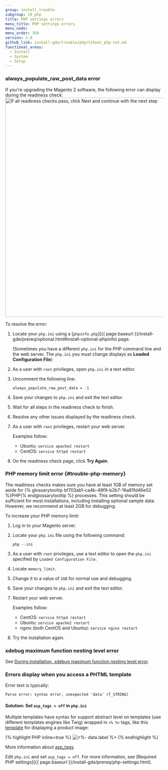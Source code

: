 ```yaml
---
group: install_trouble
subgroup: 10_php
title: PHP settings errors
menu_title: PHP settings errors
menu_node:
menu_order: 350
version: 2.0
github_link: install-gde/trouble/php/tshoot_php-set.md
functional_areas:
  - Install
  - System
  - Setup
---
```


<h3 id="trouble-php-always">always_populate_raw_post_data error</h3>
If you're upgrading the Magento 2 software, the following error can display during the readiness check:

<img src="{{ site.baseurl }}/common/images/upgr_readiness-success.png" width="700px" alt="If all readiness checks pass, click Next and continue with the next step">

To resolve the error:

1.	Locate your `php.ini` using a [`phpinfo.php`]({{ page.baseurl }}/install-gde/prereq/optional.html#install-optional-phpinfo) page.

	(Sometimes you have a different `php.ini` for the PHP command line and the web server. The `php.ini` you must change displays as **Loaded Configuration File**)

2.	As a user with `root` privileges, open `php.ini` in a text editor.
3.	Uncomment the following line:

		always_populate_raw_post_data = -1
4.	Save your changes to `php.ini` and exit the text editor.
5.	Wait for all steps in the readiness check to finish.
6.	Resolve any other issues displayed by the readiness check.
7.	As a user with `root` privileges, restart your web server.

	Examples follow:

	*	Ubuntu: `service apache2 restart`
	*	CentOS: `service httpd restart`

8.	On the readiness check page, click **Try Again**.

### PHP memory limit error {#trouble-php-memory}
The readiness checks makes sure you have at least 1GB of memory set aside for {% glossarytooltip bf703ab1-ca4b-48f9-b2b7-16a81fd46e02 %}PHP{% endglossarytooltip %} processes. This setting should be sufficient for most installations, including installing optional sample data. However, we recommend at least 2GB for debugging.

To increase your PHP memory limit:

1.	Log in to your Magento server.
2.	Locate your `php.ini` file using the following command:

		php --ini
3.	As a user with `root` privileges, use a text editor to open the `php.ini` specified by `Loaded Configuration File`.
4.	Locate `memory_limit`.
5.	Change it to a value of `2GB` for normal use and debugging.
6.	Save your changes to `php.ini` and exit the text editor.
7.	Restart your web server.

	Examples follow:

	*	CentOS: `service httpd restart`
	*	Ubuntu: `service apache2 restart`
	*	nginx (both CentOS and Ubuntu): `service nginx restart`
8.	Try the installation again.

<h3 id="trouble-php-xdebug">xdebug maximum function nesting level error</h3>

See <a href="{{ page.baseurl }}/install-gde/trouble/php/tshoot_xdebug.html">During installation, xdebug maximum function nesting level error</a>.

<h3 id="trouble-php-asptags">Errors display when you access a PHTML template</h3>
Error text is typically:

    Parse error: syntax error, unexpected 'data' (T_STRING)

#### Solution: Set <code>asp_tags = off</code> in <code>php.ini</code>
Multiple templates have syntax for support abstract level on templates (use different templates engines like Twig) wrapped in `<% %>` tags, like this <a href="{{ site.mage2000url }}app/code/Magento/Catalog/view/adminhtml/templates/product/edit/base_image.phtml" target="_blank">template</a> for displaying a product image:

{% highlight PHP inline=true %}
<img
    class="product-image"
    src="<%- data.url %>"
    data-position="<%- data.position %>"
    alt="<%- data.label %>" />
{% endhighlight %}

More information about <a href="http://php.net/manual/en/ini.core.php#ini.asp-tags" target="_blank">asp_tags</a>.

Edit `php.ini` and set `asp_tags = off`. For more information, see [Required PHP settings]({{ page.baseurl }}/install-gde/prereq/php-settings.html).
